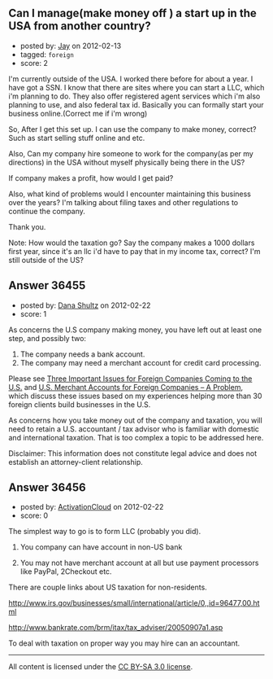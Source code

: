 ## Can I manage(make money off ) a start up in the USA from another country?

- posted by: [Jay](https://stackexchange.com/users/-1/16383-jay) on 2012-02-13
- tagged: `foreign`
- score: 2

I'm currently outside of the USA. I worked there before for about a year. I have got a SSN. I know that there are sites where you can start a LLC, which i'm planning to do. They also offer registered agent services which i'm also planning to use, and also federal tax id.  Basically you can formally start your business online.(Correct me if i'm wrong)


So, After I get this set up. I can use the company to make money, correct? Such as start selling stuff online and etc. 

Also, Can my company hire someone to work for the company(as per my directions) in the USA without myself physically being there in the US?

If company makes a profit, how would I get paid?

Also, what kind of problems would I encounter maintaining this business over the years? I'm talking about filing taxes and other regulations to continue the company.

Thank you. 


Note: How would the taxation go? Say the company makes a 1000 dollars first year, since it's an llc i'd have to pay that in my income tax, correct? I'm still outside of the US?




## Answer 36455

- posted by: [Dana Shultz](https://stackexchange.com/users/-1/1841-dana-shultz) on 2012-02-22
- score: 1

<p>As concerns the U.S company making money, you have left out at least one step, and possibly two:</p>

<ol>
<li>The company needs a bank account.</li>
<li>The company may need a merchant account for credit card processing.</li>
</ol>

<p>Please see <a href="http://danashultz.com/blog/2011/02/28/three-important-issues-for-foreign-companies-coming-to-the-u-s/" rel="nofollow">Three Important Issues for Foreign Companies Coming to the U.S.</a> and <a href="http://danashultz.com/blog/2011/08/08/u-s-merchant-accounts-for-foreign-companies-a-problem/" rel="nofollow">U.S. Merchant Accounts for Foreign Companies – A Problem</a>, which discuss these issues based on my experiences helping more than 30 foreign clients build businesses in the U.S.</p>

<p>As concerns how you take money out of the company and taxation, you will need to retain a U.S. accountant / tax advisor who is familiar with domestic and international taxation. That is too complex a topic to be addressed here.</p>

<p>Disclaimer: This information does not constitute legal advice and does not establish an attorney-client relationship.</p>



## Answer 36456

- posted by: [ActivationCloud](https://stackexchange.com/users/-1/16565-activationcloud) on 2012-02-22
- score: 0

The simplest way to go is to form LLC (probably you did). 

1) You company can have account in non-US bank

2) You may not have merchant account at all but use payment processors like PayPal, 2Checkout etc. 

There are couple links about US taxation for non-residents.

http://www.irs.gov/businesses/small/international/article/0,,id=96477,00.html

http://www.bankrate.com/brm/itax/tax_adviser/20050907a1.asp

To deal with taxation on proper way you may hire can an accountant.




---

All content is licensed under the [CC BY-SA 3.0 license](https://creativecommons.org/licenses/by-sa/3.0/).

